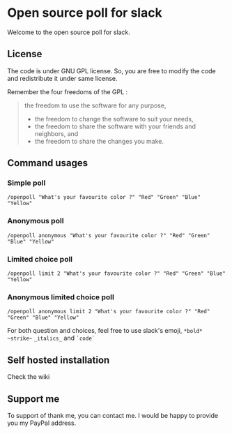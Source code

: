 # Open source poll for slack

Welcome to the open source poll for slack.  

## License

The code is under GNU GPL license. So, you are free to modify the code and redistribute it under same license.  
  
Remember the four freedoms of the GPL :  
> the freedom to use the software for any purpose,
> * the freedom to change the software to suit your needs,
> * the freedom to share the software with your friends and neighbors, and
> * the freedom to share the changes you make.

## Command usages

### Simple poll
```
/openpoll "What's your favourite color ?" "Red" "Green" "Blue" "Yellow"
```
### Anonymous poll
```
/openpoll anonymous "What's your favourite color ?" "Red" "Green" "Blue" "Yellow"
```
### Limited choice poll
```
/openpoll limit 2 "What's your favourite color ?" "Red" "Green" "Blue" "Yellow"
```
### Anonymous limited choice poll
```
/openpoll anonymous limit 2 "What's your favourite color ?" "Red" "Green" "Blue" "Yellow"
```
  
For both question and choices, feel free to use slack's emoji, `*bold*` `~strike~` `_italics_` and `` `code` ``  

## Self hosted installation

Check the wiki

## Support me

To support of thank me, you can contact me. I would be happy to provide you my PayPal address.
